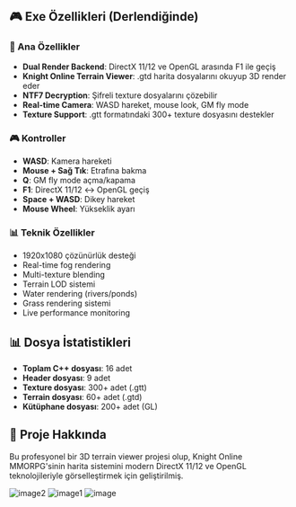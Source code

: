 ## 🎮 Exe Özellikleri (Derlendiğinde)

### 🚀 Ana Özellikler
- **Dual Render Backend**: DirectX 11/12 ve OpenGL arasında F1 ile geçiş
- **Knight Online Terrain Viewer**: .gtd harita dosyalarını okuyup 3D render eder
- **NTF7 Decryption**: Şifreli texture dosyalarını çözebilir
- **Real-time Camera**: WASD hareket, mouse look, GM fly mode
- **Texture Support**: .gtt formatındaki 300+ texture dosyasını destekler

### 🎮 Kontroller
- **WASD**: Kamera hareketi
- **Mouse + Sağ Tık**: Etrafına bakma
- **Q**: GM fly mode açma/kapama
- **F1**: DirectX 11/12 ↔ OpenGL geçiş
- **Space + WASD**: Dikey hareket
- **Mouse Wheel**: Yükseklik ayarı

### 📊 Teknik Özellikler
- 1920x1080 çözünürlük desteği
- Real-time fog rendering
- Multi-texture blending
- Terrain LOD sistemi
- Water rendering (rivers/ponds)
- Grass rendering sistemi
- Live performance monitoring

## 📊 Dosya İstatistikleri
- **Toplam C++ dosyası**: 16 adet
- **Header dosyası**: 9 adet  
- **Texture dosyası**: 300+ adet (.gtt)
- **Terrain dosyası**: 60+ adet (.gtd)
- **Kütüphane dosyası**: 200+ adet (GL)

## 🎯 Proje Hakkında

Bu profesyonel bir 3D terrain viewer projesi olup, Knight Online MMORPG'sinin harita sistemini modern DirectX 11/12 ve OpenGL teknolojileriyle görselleştirmek için geliştirilmiş.

![image2](https://github.com/user-attachments/assets/81e9024c-1f32-4611-a369-3e85180f4b32)
![image1](https://github.com/user-attachments/assets/d9d16aba-6a92-481e-bf9e-4df79e1e5090)
![image](https://github.com/user-attachments/assets/9218c0ff-98f9-4a7f-a2c2-46de620fa908)
